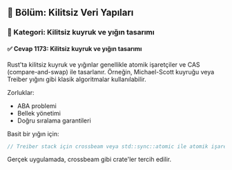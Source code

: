 ## 📘 Bölüm: Kilitsiz Veri Yapıları
### 🔹 Kategori: Kilitsiz kuyruk ve yığın tasarımı
#### ✅ Cevap 1173: Kilitsiz kuyruk ve yığın tasarımı

Rust'ta kilitsiz kuyruk ve yığınlar genellikle atomik işaretçiler ve CAS (compare-and-swap) ile tasarlanır. Örneğin, Michael-Scott kuyruğu veya Treiber yığını gibi klasik algoritmalar kullanılabilir.

Zorluklar:
- ABA problemi
- Bellek yönetimi
- Doğru sıralama garantileri

Basit bir yığın için:
```rust
// Treiber stack için crossbeam veya std::sync::atomic ile atomik işaretçiler kullanılır.
```
Gerçek uygulamada, crossbeam gibi crate'ler tercih edilir.
